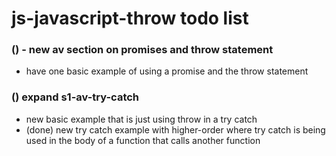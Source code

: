 # js-javascript-throw todo list

### () - new av section on promises and throw statement
* have one basic example of using a promise and the throw statement

### () expand s1-av-try-catch
* new basic example that is just using throw in a try catch
* (done) new try catch example with higher-order where try catch is being used in the body of a function that calls another function